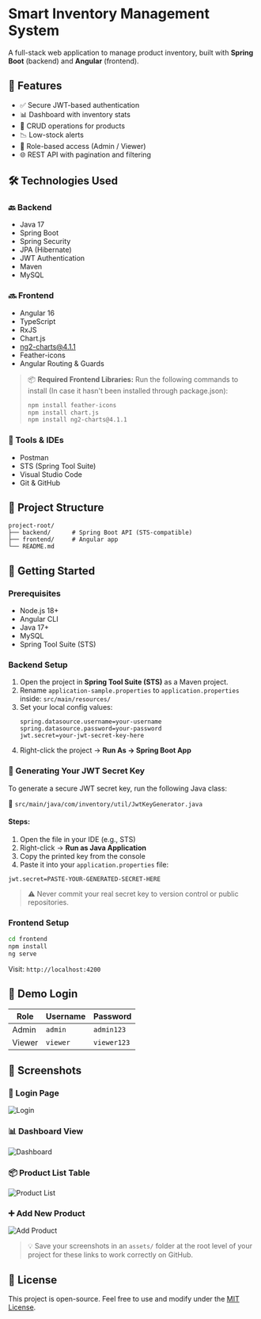 # Smart Inventory Management System

A full-stack web application to manage product inventory, built with **Spring Boot** (backend) and **Angular** (frontend).

## 🚀 Features

- ✅ Secure JWT-based authentication
- 📊 Dashboard with inventory stats
- 🧾 CRUD operations for products
- 📉 Low-stock alerts
- 🔐 Role-based access (Admin / Viewer)
- 🌐 REST API with pagination and filtering

## 🛠️ Technologies Used

### 🔙 Backend
- Java 17
- Spring Boot
- Spring Security
- JPA (Hibernate)
- JWT Authentication
- Maven
- MySQL

### 🔜 Frontend
- Angular 16
- TypeScript
- RxJS
- Chart.js
- ng2-charts@4.1.1
- Feather-icons
- Angular Routing & Guards

> 📦 **Required Frontend Libraries:**
> Run the following commands to install (In case it hasn't been installed through package.json):
> ```bash
> npm install feather-icons
> npm install chart.js
> npm install ng2-charts@4.1.1
> ```

### 🧰 Tools & IDEs
- Postman
- STS (Spring Tool Suite)
- Visual Studio Code
- Git & GitHub

## 📂 Project Structure

```
project-root/
├── backend/      # Spring Boot API (STS-compatible)
├── frontend/     # Angular app
└── README.md
```

## 🔧 Getting Started

### Prerequisites
- Node.js 18+
- Angular CLI
- Java 17+
- MySQL
- Spring Tool Suite (STS)

### Backend Setup

1. Open the project in **Spring Tool Suite (STS)** as a Maven project.
2. Rename `application-sample.properties` to `application.properties` inside:
   `src/main/resources/`
3. Set your local config values:
   ```properties
   spring.datasource.username=your-username
   spring.datasource.password=your-password
   jwt.secret=your-jwt-secret-key-here
   ```
4. Right-click the project → **Run As → Spring Boot App**

### 🔐 Generating Your JWT Secret Key

To generate a secure JWT secret key, run the following Java class:

📄 `src/main/java/com/inventory/util/JwtKeyGenerator.java`

#### Steps:
1. Open the file in your IDE (e.g., STS)
2. Right-click → **Run as Java Application**
3. Copy the printed key from the console
4. Paste it into your `application.properties` file:

```properties
jwt.secret=PASTE-YOUR-GENERATED-SECRET-HERE
```

> ⚠️ Never commit your real secret key to version control or public repositories.

### Frontend Setup

```bash
cd frontend
npm install
ng serve
```

Visit: `http://localhost:4200`

## 🔪 Demo Login

| Role   | Username | Password    |
| ------ | -------- | ----------- |
| Admin  | `admin`  | `admin123`  |
| Viewer | `viewer` | `viewer123` |

## 📸 Screenshots

### 🔐 Login Page
![Login](assets/login.png)

### 📊 Dashboard View
![Dashboard](assets/dashboard.png)

### 📦 Product List Table
![Product List](assets/product-list.png)

### ➕ Add New Product
![Add Product](assets/add-product.png)

> 💡 Save your screenshots in an `assets/` folder at the root level of your project for these links to work correctly on GitHub.

## 📃 License

This project is open-source. Feel free to use and modify under the [MIT License](LICENSE).
